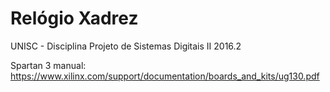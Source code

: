 # Relógio Xadrez
UNISC - Disciplina Projeto de Sistemas Digitais II 2016.2

Spartan 3 manual:
https://www.xilinx.com/support/documentation/boards_and_kits/ug130.pdf
